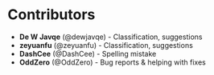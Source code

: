# Contributors

- **De W Javqe** (@dewjavqe) - Classification, suggestions
- **zeyuanfu** (@zeyuanfu) - Classification, suggestions
- **DashCee** (@DashCee) - Spelling mistake
- **OddZero** (@OddZero) - Bug reports & helping with fixes
